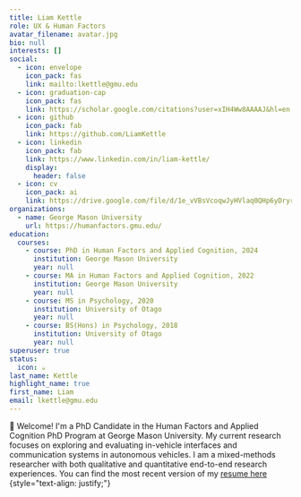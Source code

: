 ```yaml
---
title: Liam Kettle
role: UX & Human Factors
avatar_filename: avatar.jpg
bio: null
interests: []
social:
  - icon: envelope
    icon_pack: fas
    link: mailto:lkettle@gmu.edu
  - icon: graduation-cap
    icon_pack: fas
    link: https://scholar.google.com/citations?user=xIH4Ww8AAAAJ&hl=en
  - icon: github
    icon_pack: fab
    link: https://github.com/LiamKettle
  - icon: linkedin
    icon_pack: fab
    link: https://www.linkedin.com/in/liam-kettle/
    display:
      header: false
  - icon: cv
    icon_pack: ai
    link: https://drive.google.com/file/d/1e_vVBsVcoqwJyHVlaq0QHp6yDryrn72l/view?usp=sharing
organizations:
  - name: George Mason University
    url: https://humanfactors.gmu.edu/
education:
  courses:
    - course: PhD in Human Factors and Applied Cognition, 2024
      institution: George Mason University
      year: null
    - course: MA in Human Factors and Applied Cognition, 2022
      institution: George Mason University
      year: null
    - course: MS in Psychology, 2020
      institution: University of Otago
      year: null
    - course: BS(Hons) in Psychology, 2018
      institution: University of Otago
      year: null
superuser: true
status:
  icon: ☕️
last_name: Kettle
highlight_name: true
first_name: Liam
email: lkettle@gmu.edu
---
```

:wave: Welcome! I'm a PhD Candidate in the Human Factors and Applied Cognition PhD Program at George Mason University. My current research focuses on exploring and evaluating in-vehicle interfaces and  communication systems in autonomous vehicles. I am a mixed-methods researcher with both qualitative and quantitative end-to-end research experiences. You can find the most recent version of my [resume here](https://drive.google.com/file/d/1e_vVBsVcoqwJyHVlaq0QHp6yDryrn72l/view?usp=sharing)
{style="text-align: justify;"}
